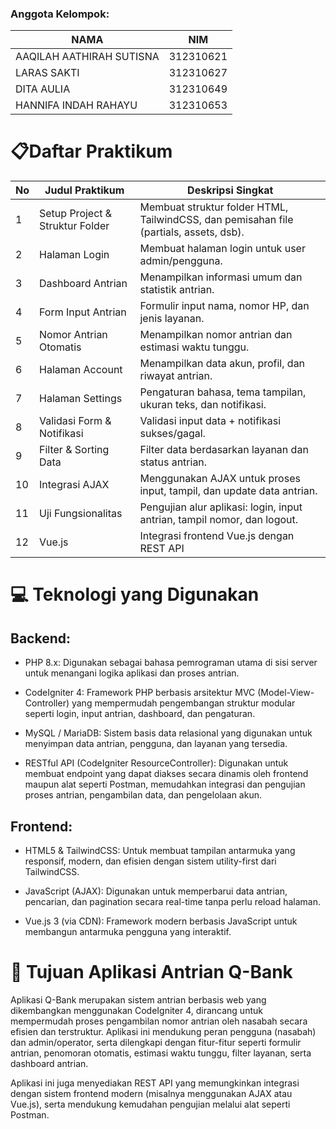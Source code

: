 ### Anggota Kelompok:

|NAMA|NIM|
|---|---|
|AAQILAH AATHIRAH SUTISNA|312310621|
|LARAS SAKTI|312310627|
|DITA AULIA|312310649 |
|HANNIFA INDAH RAHAYU|312310653|

# 📋Daftar Praktikum

| No | Judul Praktikum                 | Deskripsi Singkat                                                                      |
| -- | ------------------------------- | -------------------------------------------------------------------------------------- |
| 1  | Setup Project & Struktur Folder | Membuat struktur folder HTML, TailwindCSS, dan pemisahan file (partials, assets, dsb). |
| 2  | Halaman Login                   | Membuat halaman login untuk user admin/pengguna.                                       |
| 3  | Dashboard Antrian               | Menampilkan informasi umum dan statistik antrian.                                      |
| 4  | Form Input Antrian              | Formulir input nama, nomor HP, dan jenis layanan.                                      |
| 5  | Nomor Antrian Otomatis          | Menampilkan nomor antrian dan estimasi waktu tunggu.                                   |
| 6  | Halaman Account                 | Menampilkan data akun, profil, dan riwayat antrian.                                    |
| 7  | Halaman Settings                | Pengaturan bahasa, tema tampilan, ukuran teks, dan notifikasi.                         |
| 8  | Validasi Form & Notifikasi      | Validasi input data + notifikasi sukses/gagal.                                         |
| 9  | Filter & Sorting Data           | Filter data berdasarkan layanan dan status antrian.                                    |
| 10 | Integrasi AJAX                  | Menggunakan AJAX untuk proses input, tampil, dan update data antrian.                  |
| 11 | Uji Fungsionalitas              | Pengujian alur aplikasi: login, input antrian, tampil nomor, dan logout.               |
| 12 | Vue.js|Integrasi frontend Vue.js dengan REST API|

# 💻 Teknologi yang Digunakan
## Backend:
- PHP 8.x: Digunakan sebagai bahasa pemrograman utama di sisi server untuk menangani logika aplikasi dan proses antrian.

- CodeIgniter 4: Framework PHP berbasis arsitektur MVC (Model-View-Controller) yang mempermudah pengembangan struktur modular seperti login, input antrian, dashboard, dan pengaturan.

- MySQL / MariaDB: Sistem basis data relasional yang digunakan untuk menyimpan data antrian, pengguna, dan layanan yang tersedia.

- RESTful API (CodeIgniter ResourceController): Digunakan untuk membuat endpoint yang dapat diakses secara dinamis oleh frontend maupun alat seperti Postman, memudahkan integrasi dan pengujian proses antrian, pengambilan data, dan pengelolaan akun.

## Frontend:
- HTML5 & TailwindCSS: Untuk membuat tampilan antarmuka yang responsif, modern, dan efisien dengan sistem utility-first dari TailwindCSS.

- JavaScript (AJAX): Digunakan untuk memperbarui data antrian, pencarian, dan pagination secara real-time tanpa perlu reload halaman.
  
- Vue.js 3 (via CDN): Framework modern berbasis JavaScript untuk membangun antarmuka pengguna yang interaktif.

# 🏦 Tujuan Aplikasi Antrian Q-Bank
Aplikasi Q-Bank merupakan sistem antrian berbasis web yang dikembangkan menggunakan CodeIgniter 4, dirancang untuk mempermudah proses pengambilan nomor antrian oleh nasabah secara efisien dan terstruktur. Aplikasi ini mendukung peran pengguna (nasabah) dan admin/operator, serta dilengkapi dengan fitur-fitur seperti formulir antrian, penomoran otomatis, estimasi waktu tunggu, filter layanan, serta dashboard antrian.

Aplikasi ini juga menyediakan REST API yang memungkinkan integrasi dengan sistem frontend modern (misalnya menggunakan AJAX atau Vue.js), serta mendukung kemudahan pengujian melalui alat seperti Postman.

